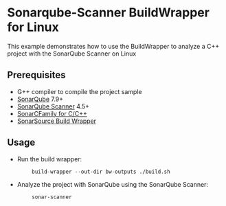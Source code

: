 # Sonarqube-Scanner BuildWrapper for Linux

This example demonstrates how to use the BuildWrapper to analyze a C++ project with the SonarQube Scanner on Linux

## Prerequisites

* G++ compiler to compile the project sample
* [SonarQube](http://www.sonarqube.org/downloads/) 7.9+
* [SonarQube Scanner](https://redirect.sonarsource.com/doc/install-configure-scanner.html) 4.5+
* [SonarCFamily for C/C++](https://www.sonarsource.com/why-us/products/codeanalyzers/sonarcfamilyforcpp.html)
* [SonarSource Build Wrapper](https://docs.sonarqube.org/pages/viewpage.action?pageId=7996665)

## Usage

* Run the build wrapper:

```shell
        build-wrapper --out-dir bw-outputs ./build.sh
```

* Analyze the project with SonarQube using the SonarQube Scanner:

```shell
        sonar-scanner
```